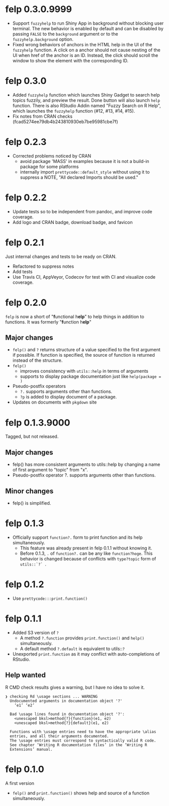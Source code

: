 # felp 0.3.0.9999

- Support `fuzzyhelp` to run Shiny App in background without blocking user terminal.
  The new behavior is enabled by default and can be disabled by passing `FALSE` to the `background` argument or to the `fuzzyhelp.background` option.
- Fixed wrong behaviors of anchors in the HTML help in the UI of the `fuzzyhelp` function.
  A click on a anchor should not cause nesting of the UI when href of the anchor is an ID.
  Instead, the click should scroll the window to show the element with the corresponding ID.

# felp 0.3.0

- Added `fuzzyhelp` function which launches Shiny Gadget to search help topics fuzzily, and preview the result. Done button will also launch `help` function. 
  There is also RStudio Addin named "Fuzzy Search on R Help", which launches the `fuzzyhelp` function (#12, #13, #14, #15).
- Fix notes from CRAN checks (fcad5274ee79db4b243810930eb7be95981cbe7f)


# felp 0.2.3

- Corrected problems noticed by CRAN
    - avoid package 'MASS' in examples because it is not a build-in package for some platforms
    - internally import `prettycode::default_style` without using it to suppress a NOTE, "All declared Imports should be used."

# felp 0.2.2

- Update tests so to be independent from pandoc, and improve code coverage.
- Add logo and CRAN badge, download badge, and favicon

# felp 0.2.1

Just internal changes and tests to be ready on CRAN.

- Refactored to suppress notes
- Add tests
- Use Travis CI, AppVeyor, Codecov for test with CI and visualize code coverage.

# felp 0.2.0

`felp` is now a short of "**f**unctional h**elp**" to help things in addition to functions. 
It was formerly "**f**unction h**elp**"

## Major changes

- `felp()` and `?` returns structure of a value specified to the first argument
  if possible. If function is specified, the source of function is returned 
  instead of the structure.
- `felp()`
    - improves consistency with `utils::help` in terms of arguments
    - supports to display package documentation just like `help(package = )`
- Pseudo-postfix operators
    - `?.` supports arguments other than functions.
    - `?p` is added to display document of a package.
- Updates on documents with `pkgdown` site

# felp 0.1.3.9000

Tagged, but not released.

## Major changes

- felp() has more consistent arguments to utils::help by changing a name of first argument to "topic" from "x".
- Pseudo-postfix operator ?. supports arguments other than functions.

## Minor changes

- felp() is simplified.


# felp 0.1.3

- Officially support `function?.` form to print function and its help simultaneously.
    - This feature was already present in felp 0.1.1 without knowing it.
    - Before 0.1.3, `.` of `function?.` can be any like `function?hoge`. 
      This behavior is changed because of conflicts with `type?topic` form of ``utils::`?` ``.

# felp 0.1.2

- Use `prettycode:::print.function()`

# felp 0.1.1

- Added S3 version of `?`
    - A method `?.function` provides `print.function()` and `help()` simultaneously.
    - A default method `?.default` is equivalent to utils::`?`
- Unexported `print.function` as it may conflict with auto-completions of RStudio.

## Help wanted

R CMD check results gives a warning, but I have no idea to solve it.

```
❯ checking Rd \usage sections ... WARNING
  Undocumented arguments in documentation object '?'
    ‘e1’ ‘e2’
  
  Bad \usage lines found in documentation object '?':
    <unescaped bksl>method{?}{function}(e1, e2)
    <unescaped bksl>method{?}{default}(e1, e2)
  
  Functions with \usage entries need to have the appropriate \alias
  entries, and all their arguments documented.
  The \usage entries must correspond to syntactically valid R code.
  See chapter ‘Writing R documentation files’ in the ‘Writing R
  Extensions’ manual.
```

# felp 0.1.0

A first version

- `felp()` and `print.function()` shows help and source of a function simultaneously.
